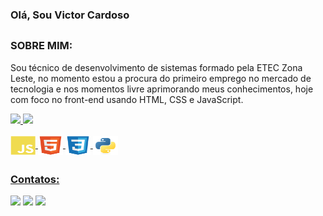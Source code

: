 ### Olá, Sou Victor Cardoso

##

### SOBRE MIM:
Sou técnico de desenvolvimento de sistemas formado pela ETEC Zona Leste, no momento estou a procura do primeiro emprego no mercado de tecnologia e nos momentos livre aprimorando meus conhecimentos, hoje com foco no front-end usando HTML, CSS e JavaScript.

<div align="left">
  <a href="https://github.com/victorcardosodev">
  <img height="180em" src="https://github-readme-stats.vercel.app/api?username=victorcardosodev&show_icons=true&theme=dracula&include_all_commits=true&count_private=true"/>
  <img height="180em" src="https://github-readme-stats.vercel.app/api/top-langs/?username=victorcardosodev&layout=compact&langs_count=7&theme=dracula"/> 
</div> <br>
  
<div style="display: inline_block"> 
  <img align="center" alt="Victor-Js" height="30" width="40" src="https://raw.githubusercontent.com/devicons/devicon/master/icons/javascript/javascript-plain.svg">
  <img align="center" alt="Victor-HTML" height="30" width="40" src="https://raw.githubusercontent.com/devicons/devicon/master/icons/html5/html5-original.svg">
  <img align="center" alt="Victor-CSS" height="30" width="40" src="https://raw.githubusercontent.com/devicons/devicon/master/icons/css3/css3-original.svg">
  <img align="center" alt="Victor-Python" height="30" width="40" src="https://raw.githubusercontent.com/devicons/devicon/master/icons/python/python-original.svg">
</div>
  
##

### Contatos:
<div> 
  <a href="https://www.instagram.com/hsc_victor/" target="_blank"><img src="https://img.shields.io/badge/-Instagram-%23E4405F?style=for-the-badge&logo=instagram&logoColor=white" target="_blank"></a>
  <a href = "mailto:victorcardosomainpro@gmail.com"><img src="https://img.shields.io/badge/Gmail-D14836?style=for-the-badge&logo=gmail&logoColor=white" target="_blank"></a>
  <a href="https://www.linkedin.com/in/victor-cardoso-programmer" target="_blank"><img src="https://img.shields.io/badge/-LinkedIn-%230077B5?style=for-the-badge&logo=linkedin&logoColor=white" target="_blank"></a>
  </div>
